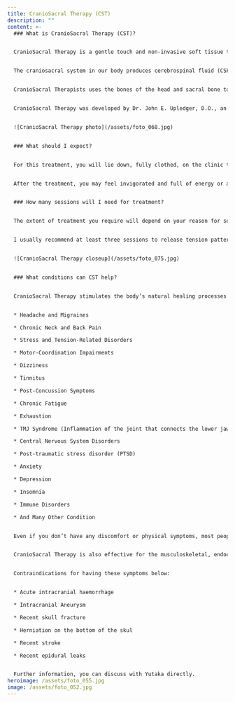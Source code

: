 ```yaml
---
title: CranioSacral Therapy (CST)
description: ""
content: >-
  ### What is CranioSacral Therapy (CST)?


  CranioSacral Therapy is a gentle touch and non-invasive soft tissue therapy used in the treatment of a number of different complaints. It is also a powerful therapy that affects the central nervous system to assist in improving function throughout the body system. It is suitable for all ages, from infants to the elderly. 


  The craniosacral system in our body produces cerebrospinal fluid (CSF), reabsorbs it in the brain and circulates it around the brain and the spinal cord. The CSF is enclosed by a three-layered membrane system that attaches to the bones of the skull on the inside, to the vertebrae of the upper neck and to the sacrum in the lower back. The craniosacral system makes the little openings rhythmically in the skull and vertebral column that allow passage of sensation through major nerves going to all parts of the body. 


  CranioSacral Therapists uses the bones of the head and sacral bone to act as a handle and palpate or listen to the membranes of the craniosacral system. CranioSacral Therapists find the areas of restricted movement that compromise craniosacral system function and work to restore their normal motion. In doing this work, CranioSacral Therapy is often able to improve the function of the nervous and endocrine systems by improving the environment in which these systems do their work.


  CranioSacral Therapy was developed by Dr. John E. Upledger, D.O., an osteopathic physician and researcher at the Michigan State University in the early 1970s. He established the Upledger Institute in Florida in 1985; now his CranioSacral Therapy techniques and research are being recognised and and widely incorporated in Remedial Massage Therapy, Physiotherapy, Chiropractic, Osteopathic and many other therapies all over the world.


  ![CranioSacral Therapy photo](/assets/foto_068.jpg)


  ### What should I expect?


  For this treatment, you will lie down, fully clothed, on the clinic table and make yourself comfortable. The therapist first conducts a whole body evaluation to identify any restriction within your internal body system. The therapist touches your body lightly to sense connectivity of your tissues. During the treatment it is not uncommon for clients to become deeply relaxed, even fall asleep. As the therapist conducts the treatment, you may feel a sensation of heat or warmth and a gentle pulse from the restricted areas of your craniosacral system. The therapy may also evoke sensations that recall prior injuries or events from the past. Some clients experience a strong emotional response during or after treatment. Everybody is different and each person’s experience is unique to them.


  After the treatment, you may feel invigorated and full of energy or a little dozy or tired, or even a little emotional. People often report that they sleepheavily after the treatment or even that they feel worse for 24 hours or so. In order for change to occur sometimes discomfort is felt. The healing process of change often continues for many days or longer after the treatment, as the body adapts to the subtle changes that have been made. 


  ### How many sessions will I need for treatment?


  The extent of treatment you require will depend on your reason for seeking treatment and how long you have suffered with your condition. Generally, the longer you have had a condition, the more treatment you require. This is because your body has had to develop coping strategies for dealing with the problem, causing it to become multifaceted.


  I usually recommend at least three sessions to release tension patterns, restrictions or affect the functioning of all body system. After the series of sessions, I review the treatment plan. If I feel progress is not being made, I will suggest alternative treatments or refer you to another specialist.


  ![CranioSacral Therapy closeup](/assets/foto_075.jpg)


  ### What conditions can CST help?


  CranioSacral Therapy stimulates the body’s natural healing processes and is effective for a wide range of conditions associated with a full spectrum of pain, illness, trauma and dysfunction, including:


  * Headache and Migraines

  * Chronic Neck and Back Pain

  * Stress and Tension-Related Disorders

  * Motor-Coordination Impairments

  * Dizziness

  * Tinnitus

  * Post-Concussion Symptoms

  * Chronic Fatigue

  * Exhaustion

  * TMJ Syndrome (Inflammation of the joint that connects the lower jaw to the skull)

  * Central Nervous System Disorders

  * Post-traumatic stress disorder (PTSD)

  * Anxiety

  * Depression

  * Insomnia

  * Immune Disorders

  * And Many Other Condition


  Even if you don’t have any discomfort or physical symptoms, most people can still benefit from CranioSacral Therapy - for relaxation to release your nervous system, to de-stressing, or just tuning up your body balance to maintain good health.


  CranioSacral Therapy is also effective for the musculoskeletal, endocrine, homeostasis, cardio-respiratory, gastrointestinal, lymphatic, immune and reproductive systems. 


  Contraindications for having these symptoms below:


  * Acute intracranial haemorrhage

  * Intracranial Aneurysm

  * Recent skull fracture

  * Herniation on the bottom of the skul

  * Recent stroke

  * Recent epidural leaks


  Further information, you can discuss with Yutaka directly.
heroimage: /assets/foto_055.jpg
image: /assets/foto_052.jpg
---
```

